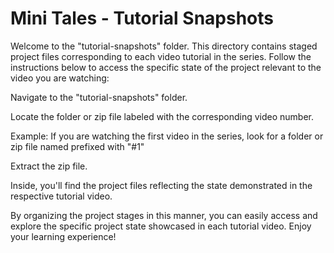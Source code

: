 # Mini Tales - Tutorial Snapshots

Welcome to the "tutorial-snapshots" folder. This directory contains staged project files corresponding to each video tutorial in the series. Follow the instructions below to access the specific state of the project relevant to the video you are watching:

Navigate to the "tutorial-snapshots" folder.

Locate the folder or zip file labeled with the corresponding video number.

Example: If you are watching the first video in the series, look for a folder or zip file named prefixed with "#1"

Extract the zip file.

Inside, you'll find the project files reflecting the state demonstrated in the respective tutorial video.

By organizing the project stages in this manner, you can easily access and explore the specific project state showcased in each tutorial video. Enjoy your learning experience!